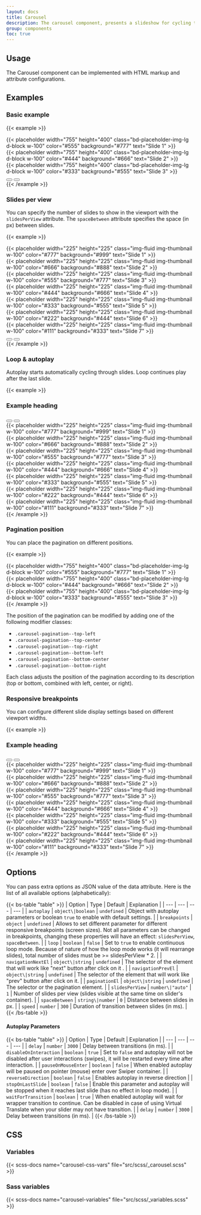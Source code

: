 ```yaml
---
layout: docs
title: Carousel
description: The carousel component, presents a slideshow for cycling through a series of content.
group: components
toc: true
---
```


## Usage
The Carousel component can be implemented with HTML markup and attribute configurations.

## Examples

### Basic example

{{< example >}}
<!-- Carousel main container -->
<div class="carousel">
  <div class="swiper" data-of-carousel='{
      "paginationEl": "#carousel-pagination-1",
      "navigationNextEl": "#carousel-btn-next-1",
      "navigationPrevEl": "#carousel-btn-prev-1"
  }'>
    <!-- Additional required wrapper -->
    <div class="swiper-wrapper">
      <!-- Slides -->
      <div class="swiper-slide">
        {{< placeholder width="755" height="400" class="bd-placeholder-img-lg d-block w-100" color="#555" background="#777" text="Slide 1" >}}
      </div>
      <div class="swiper-slide">
        {{< placeholder width="755" height="400" class="bd-placeholder-img-lg d-block w-100" color="#444" background="#666" text="Slide 2" >}}
      </div>
      <div class="swiper-slide">
        {{< placeholder width="755" height="400" class="bd-placeholder-img-lg d-block w-100" color="#333" background="#555" text="Slide 3" >}}
      </div>
    </div>
  </div>

  <!-- If we need pagination -->
  <div class="carousel-pagination carousel-pagination--bottom-center" id="carousel-pagination-1"></div>

  <!-- If we need navigation buttons -->
  <div class="carousel-navigation carousel-navigation--center">
     <button type="button" class="carousel-button-prev btn btn-square btn-primary" id="carousel-btn-prev-1">
      <i class="ofi-caret-left-fill"></i>
    </button>
    <button type="button" class="carousel-button-next btn btn-square btn-primary" id="carousel-btn-next-1">
      <i class="ofi-caret-right-fill"></i>
    </button>
  </div>
</div>
{{< /example >}}

### Slides per view
You can specify the number of slides to show in the viewport with the `slidesPerView` attribute. The `spaceBetween` attribute specifies the space (in px) between slides.

{{< example >}}
<div class="carousel">
  <div class="swiper" data-of-carousel='{
      "slidesPerView": 3,
      "spaceBetween": 24,
      "paginationEl": "#carousel-pagination-2",
      "navigationNextEl": "#carousel-btn-next-2",
      "navigationPrevEl": "#carousel-btn-prev-2"
  }'>
    <div class="swiper-wrapper">
      <div class="swiper-slide">
        {{< placeholder width="225" height="225" class="img-fluid img-thumbnail w-100" color="#777" background="#999" text="Slide 1" >}}
      </div>
      <div class="swiper-slide">
        {{< placeholder width="225" height="225" class="img-fluid img-thumbnail w-100" color="#666" background="#888" text="Slide 2" >}}
      </div>
      <div class="swiper-slide">
        {{< placeholder width="225" height="225" class="img-fluid img-thumbnail w-100" color="#555" background="#777" text="Slide 3" >}}
      </div>
      <div class="swiper-slide">
        {{< placeholder width="225" height="225" class="img-fluid img-thumbnail w-100" color="#444" background="#666" text="Slide 4" >}}
      </div>
      <div class="swiper-slide">
        {{< placeholder width="225" height="225" class="img-fluid img-thumbnail w-100" color="#333" background="#555" text="Slide 5" >}}
      </div>
      <div class="swiper-slide">
        {{< placeholder width="225" height="225" class="img-fluid img-thumbnail w-100" color="#222" background="#444" text="Slide 6" >}}
      </div>
      <div class="swiper-slide">
        {{< placeholder width="225" height="225" class="img-fluid img-thumbnail w-100" color="#111" background="#333" text="Slide 7" >}}
      </div>
    </div>
  </div>

  <div class="carousel-pagination carousel-pagination--bottom-center" id="carousel-pagination-2"></div>

  <div class="carousel-navigation carousel-navigation--center">
     <button type="button" class="carousel-button-prev btn btn-square btn-primary" id="carousel-btn-prev-2">
      <i class="ofi-caret-left-fill"></i>
    </button>
    <button type="button" class="carousel-button-next btn btn-square btn-primary" id="carousel-btn-next-2">
      <i class="ofi-caret-right-fill"></i>
    </button>
  </div>
</div>
{{< /example >}}

### Loop & autoplay
Autoplay starts automatically cycling through slides. Loop continues play after the last slide.

{{< example >}}
<div class="heading-action">
    <h3>Example heading</h3>
    <div>
        <div class="carousel-navigation">
         <button type="button" class="carousel-button-prev btn btn-square btn-primary" id="carousel-btn-prev-3">
          <i class="ofi-caret-left-fill"></i>
        </button>
        <button type="button" class="carousel-button-next btn btn-square btn-primary" id="carousel-btn-next-3">
          <i class="ofi-caret-right-fill"></i>
        </button>
        </div>
    </div>
</div>

<div class="carousel">
  <div class="swiper" data-of-carousel='{
      "autoplay": true,
      "loop": true,
      "speed": 600,
      "slidesPerView": 3,
      "spaceBetween": 24,
      "paginationEl": "#carousel-pagination-3",
      "navigationNextEl": "#carousel-btn-next-3",
      "navigationPrevEl": "#carousel-btn-prev-3"
  }'>
    <div class="swiper-wrapper">
      <div class="swiper-slide">
        {{< placeholder width="225" height="225" class="img-fluid img-thumbnail w-100" color="#777" background="#999" text="Slide 1" >}}
      </div>
      <div class="swiper-slide">
        {{< placeholder width="225" height="225" class="img-fluid img-thumbnail w-100" color="#666" background="#888" text="Slide 2" >}}
      </div>
      <div class="swiper-slide">
        {{< placeholder width="225" height="225" class="img-fluid img-thumbnail w-100" color="#555" background="#777" text="Slide 3" >}}
      </div>
      <div class="swiper-slide">
        {{< placeholder width="225" height="225" class="img-fluid img-thumbnail w-100" color="#444" background="#666" text="Slide 4" >}}
      </div>
      <div class="swiper-slide">
        {{< placeholder width="225" height="225" class="img-fluid img-thumbnail w-100" color="#333" background="#555" text="Slide 5" >}}
      </div>
      <div class="swiper-slide">
        {{< placeholder width="225" height="225" class="img-fluid img-thumbnail w-100" color="#222" background="#444" text="Slide 6" >}}
      </div>
      <div class="swiper-slide">
        {{< placeholder width="225" height="225" class="img-fluid img-thumbnail w-100" color="#111" background="#333" text="Slide 7" >}}
      </div>
    </div>
  </div>

  <div class="carousel-pagination carousel-pagination--bottom-center" id="carousel-pagination-3"></div>
</div>
{{< /example >}}

### Pagination position
You can place the pagination on different positions.

{{< example >}}
<div class="carousel">
  <div class="swiper" data-of-carousel='{
      "paginationEl": "#carousel-pagination-4"
  }'>
    <div class="swiper-wrapper">
      <div class="swiper-slide">
        {{< placeholder width="755" height="400" class="bd-placeholder-img-lg d-block w-100" color="#555" background="#777" text="Slide 1" >}}
      </div>
      <div class="swiper-slide">
        {{< placeholder width="755" height="400" class="bd-placeholder-img-lg d-block w-100" color="#444" background="#666" text="Slide 2" >}}
      </div>
      <div class="swiper-slide">
        {{< placeholder width="755" height="400" class="bd-placeholder-img-lg d-block w-100" color="#333" background="#555" text="Slide 3" >}}
      </div>
    </div>
  </div>

  <div id="carousel-pagination-4" class="carousel-pagination carousel-pagination--top-right"></div>
</div>
{{< /example >}}

The position of the pagination can be modified by adding one of the following modifier classes:

- `.carousel-pagination--top-left`
- `.carousel-pagination--top-center`
- `.carousel-pagination--top-right`
- `.carousel-pagination--bottom-left`
- `.carousel-pagination--bottom-center`
- `.carousel-pagination--bottom-right`

Each class adjusts the position of the pagination according to its description (top or bottom, combined with left, center, or right).

### Responsive breakpoints
You can configure different slide display settings based on different viewport widths.

{{< example >}}
<div class="heading-action">
    <h3>Example heading</h3>
    <div>
        <div class="carousel-navigation">
         <button type="button" class="carousel-button-prev btn btn-square btn-primary" id="carousel-btn-prev-5">
          <i class="ofi-caret-left-fill"></i>
        </button>
        <button type="button" class="carousel-button-next btn btn-square btn-primary" id="carousel-btn-next-5">
          <i class="ofi-caret-right-fill"></i>
        </button>
        </div>
    </div>
</div>

<div class="carousel">
  <div class="swiper" data-of-carousel='{
      "slidesPerView": 1,
      "spaceBetween": 10,
      "navigationNextEl": "#carousel-btn-next-5",
      "navigationPrevEl": "#carousel-btn-prev-5",
      "breakpoints": {
        "sm": {
          "slidesPerView": 2
        },
        "md": {
          "slidesPerView": 3
        },
        "xl": {
          "slidesPerView": 4,
          "spaceBetween": 15
        },
        "1400": {
          "slidesPerView": 5,
          "spaceBetween": 8
        }
      }
  }'>
    <div class="swiper-wrapper">
      <div class="swiper-slide">
        {{< placeholder width="225" height="225" class="img-fluid img-thumbnail w-100" color="#777" background="#999" text="Slide 1" >}}
      </div>
      <div class="swiper-slide">
        {{< placeholder width="225" height="225" class="img-fluid img-thumbnail w-100" color="#666" background="#888" text="Slide 2" >}}
      </div>
      <div class="swiper-slide">
        {{< placeholder width="225" height="225" class="img-fluid img-thumbnail w-100" color="#555" background="#777" text="Slide 3" >}}
      </div>
      <div class="swiper-slide">
        {{< placeholder width="225" height="225" class="img-fluid img-thumbnail w-100" color="#444" background="#666" text="Slide 4" >}}
      </div>
      <div class="swiper-slide">
        {{< placeholder width="225" height="225" class="img-fluid img-thumbnail w-100" color="#333" background="#555" text="Slide 5" >}}
      </div>
      <div class="swiper-slide">
        {{< placeholder width="225" height="225" class="img-fluid img-thumbnail w-100" color="#222" background="#444" text="Slide 6" >}}
      </div>
      <div class="swiper-slide">
        {{< placeholder width="225" height="225" class="img-fluid img-thumbnail w-100" color="#111" background="#333" text="Slide 7" >}}
      </div>
    </div>
  </div>
</div>
{{< /example >}}

## Options

You can pass extra options as JSON value of the data attribute. Here is the list of all available options (alphabetically):

{{< bs-table "table" >}}
| Option | Type | Default | Explanation |
| --- | --- | --- | --- |
| `autoplay` | `object\|boolean` | `undefined` | Object with autoplay parameters or boolean `true` to enable with default settings. |
| `breakpoints` | `object` | `undefined` | Allows to set different parameter for different responsive breakpoints (screen sizes). Not all parameters can be changed in breakpoints, changing these properties will have an effect: `slidesPerView`,  `spaceBetween`. |
| `loop` | `boolean` | `false` | Set to `true` to enable continuous loop mode. Because of nature of how the loop mode works (it will rearrange slides), total number of slides must be >= slidesPerView * 2. |
| `navigationNextEl` | `object\|string` | `undefined` | The selector of the element that will work like "next" button after click on it . |
| `navigationPrevEl` | `object\|string` | `undefined` | The selector of the element that will work like "prev" button after click on it. |
| `paginationEl` | `object\|string` | `undefined` | The selector or the pagination element. |
| `slidesPerView` | `number\|"auto"` | `1` | Number of slides per view (slides visible at the same time on slider's container). |
| `spaceBetween` | `string\|number` | `0` | Distance between slides in px. |
| `speed` | `number` | `300` | Duration of transition between slides (in ms). |
{{< /bs-table >}}

#### Autoplay Parameters

{{< bs-table "table" >}}
| Option | Type | Default | Explanation |
| --- | --- | --- | --- |
| `delay` | `number` | `3000` | Delay between transitions (in ms). |
| `disableOnInteraction` | `boolean` | `true` | Set to `false` and autoplay will not be disabled after user interactions (swipes), it will be restarted every time after interaction. |
| `pauseOnMouseEnter` | `boolean` | `false` | When enabled autoplay will be paused on pointer (mouse) enter over Swiper container. |
| `reverseDirection` | `boolean` | `false` | Enables autoplay in reverse direction |
| `stopOnLastSlide` | `boolean` | `false` | Enable this parameter and autoplay will be stopped when it reaches last slide (has no effect in loop mode). |
| `waitForTransition` | `boolean` | `true` | When enabled autoplay will wait for wrapper transition to continue. Can be disabled in case of using Virtual Translate when your slider may not have transition. |
| `delay` | `number` | `3000` | Delay between transitions (in ms). |
{{< /bs-table >}}

## CSS

### Variables

{{< scss-docs name="carousel-css-vars" file="src/scss/_carousel.scss" >}}

### Sass variables

{{< scss-docs name="carousel-variables" file="src/scss/_variables.scss" >}}
